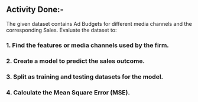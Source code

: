 ## Activity Done:-
The given dataset contains Ad Budgets for different media channels and the corresponding Sales. Evaluate the dataset to:

### 1. Find the features or media channels used by the firm.

### 2. Create a model to predict the sales outcome.

### 3. Split as training and testing datasets for the model.

### 4. Calculate the Mean Square Error (MSE).

